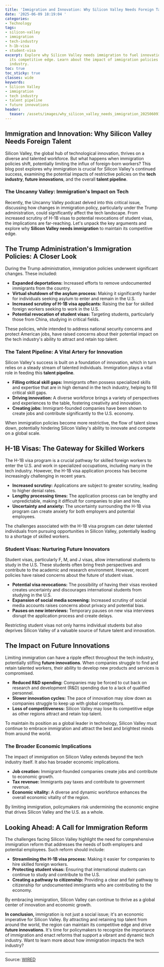 ```yaml
---
title: 'Immigration and Innovation: Why Silicon Valley Needs Foreign Talent'
date: '2025-06-09 18:19:04 '
categories:
- Technology
tags:
- silicon-valley
- immigration
- tech-industry
- h-1b-visa
- student-visa
excerpt: Explore why Silicon Valley needs immigration to fuel innovation and maintain
  its competitive edge. Learn about the impact of immigration policies on the tech
  industry.
toc: true
toc_sticky: true
classes: wide
keywords:
- Silicon Valley
- immigration
- tech industry
- talent pipeline
- future innovations
header:
  teaser: /assets/images/why_silicon_valley_needs_immigration_20250609181903.jpg
---
```


## Immigration and Innovation: Why Silicon Valley Needs Foreign Talent

Silicon Valley, the global hub of technological innovation, thrives on a diverse and talented workforce. But what happens when immigration policies shift, potentially limiting the influx of foreign-born workers? This blog post explores why immigration is crucial for Silicon Valley's continued success, examining the potential impacts of restrictive policies on the **tech industry**, **future innovations**, and the overall **talent pipeline**.

### The Uncanny Valley: Immigration's Impact on Tech

Recently, the Uncanny Valley podcast delved into this critical issue, discussing how changes in immigration policy, particularly under the Trump administration, could significantly affect the tech landscape. From increased scrutiny of H-1B visas to potential revocations of student visas, the implications are far-reaching. Let's unpack the key arguments and explore why **Silicon Valley needs immigration** to maintain its competitive edge.

## The Trump Administration's Immigration Policies: A Closer Look

During the Trump administration, immigration policies underwent significant changes. These included:

*   **Expanded deportations:** Increased efforts to remove undocumented immigrants from the country.
*   **Virtual shutdown of the asylum process:** Making it significantly harder for individuals seeking asylum to enter and remain in the U.S.
*   **Increased scrutiny of H-1B visa applicants:** Raising the bar for skilled foreign workers seeking to work in the U.S.
*   **Potential revocation of student visas:** Targeting students, particularly those from China, studying in critical fields.

These policies, while intended to address national security concerns and protect American jobs, have raised concerns about their potential impact on the tech industry's ability to attract and retain top talent.

### The Talent Pipeline: A Vital Artery for Innovation

Silicon Valley's success is built on a foundation of innovation, which in turn relies on a steady stream of talented individuals. Immigration plays a vital role in feeding this **talent pipeline**.

*   **Filling critical skill gaps:** Immigrants often possess specialized skills and expertise that are in high demand in the tech industry, helping to fill critical skill gaps.
*   **Driving innovation:** A diverse workforce brings a variety of perspectives and experiences to the table, fostering creativity and innovation.
*   **Creating jobs:** Immigrant-founded companies have been shown to create jobs and contribute significantly to the U.S. economy.

When immigration policies become more restrictive, the flow of talent slows down, potentially hindering Silicon Valley's ability to innovate and compete on a global scale.

## H-1B Visas: The Gateway for Skilled Workers

The H-1B visa program is a crucial pathway for skilled foreign workers to enter the U.S. and work in specialized occupations, including many in the tech industry. However, the H-1B visa application process has become increasingly challenging in recent years.

*   **Increased scrutiny:** Applications are subject to greater scrutiny, leading to higher denial rates.
*   **Lengthy processing times:** The application process can be lengthy and unpredictable, making it difficult for companies to plan and hire.
*   **Uncertainty and anxiety:** The uncertainty surrounding the H-1B visa program can create anxiety for both employers and potential employees.

The challenges associated with the H-1B visa program can deter talented individuals from pursuing opportunities in Silicon Valley, potentially leading to a shortage of skilled workers.

### Student Visas: Nurturing Future Innovators

Student visas, particularly F, M, and J visas, allow international students to study in the U.S. These students often bring fresh perspectives and contribute to the academic and research environment. However, recent policies have raised concerns about the future of student visas.

*   **Potential visa revocations:** The possibility of having their visas revoked creates uncertainty and discourages international students from studying in the U.S.
*   **Expansion of social media screening:** Increased scrutiny of social media accounts raises concerns about privacy and potential bias.
*   **Pauses on new interviews:** Temporary pauses on new visa interviews disrupt the application process and create delays.

Restricting student visas not only harms individual students but also deprives Silicon Valley of a valuable source of future talent and innovation.

## The Impact on Future Innovations

Limiting immigration can have a ripple effect throughout the tech industry, potentially stifling **future innovations**. When companies struggle to find and retain talented workers, their ability to develop new products and services is compromised.

*   **Reduced R&D spending:** Companies may be forced to cut back on research and development (R&D) spending due to a lack of qualified personnel.
*   **Slower innovation cycles:** The pace of innovation may slow down as companies struggle to keep up with global competitors.
*   **Loss of competitiveness:** Silicon Valley may lose its competitive edge as other regions attract and retain top talent.

To maintain its position as a global leader in technology, Silicon Valley must continue to embrace immigration and attract the best and brightest minds from around the world.

### The Broader Economic Implications

The impact of immigration on Silicon Valley extends beyond the tech industry itself. It also has broader economic implications.

*   **Job creation:** Immigrant-founded companies create jobs and contribute to economic growth.
*   **Tax revenue:** Immigrants pay taxes and contribute to government revenue.
*   **Economic vitality:** A diverse and dynamic workforce enhances the overall economic vitality of the region.

By limiting immigration, policymakers risk undermining the economic engine that drives Silicon Valley and the U.S. as a whole.

## Looking Ahead: A Call for Immigration Reform

The challenges facing Silicon Valley highlight the need for comprehensive immigration reform that addresses the needs of both employers and potential employees. Such reform should include:

*   **Streamlining the H-1B visa process:** Making it easier for companies to hire skilled foreign workers.
*   **Protecting student visas:** Ensuring that international students can continue to study and contribute to the U.S.
*   **Creating a pathway to citizenship:** Providing a clear and fair pathway to citizenship for undocumented immigrants who are contributing to the economy.

By embracing immigration, Silicon Valley can continue to thrive as a global center of innovation and economic growth.

**In conclusion,** immigration is not just a social issue; it's an economic imperative for Silicon Valley. By attracting and retaining top talent from around the world, the region can maintain its competitive edge and drive **future innovations**. It's time for policymakers to recognize the importance of immigration and enact reforms that support a vibrant and dynamic tech industry. Want to learn more about how immigration impacts the tech industry?

---

Source: [WIRED](https://www.wired.com/story/uncanny-valley-podcast-why-silicon-valley-needs-immigration/)